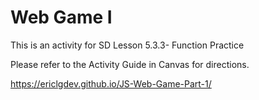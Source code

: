# Web Game I

This is an activity for SD Lesson 5.3.3- Function Practice

Please refer to the Activity Guide in Canvas for directions.

https://ericlgdev.github.io/JS-Web-Game-Part-1/
